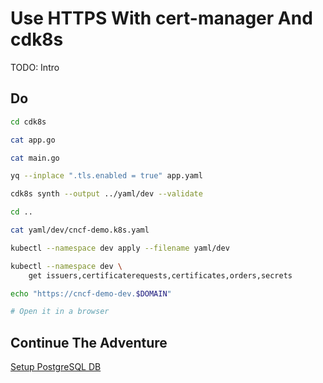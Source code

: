 # Use HTTPS With cert-manager And cdk8s

TODO: Intro

## Do

```bash
cd cdk8s

cat app.go

cat main.go

yq --inplace ".tls.enabled = true" app.yaml

cdk8s synth --output ../yaml/dev --validate 

cd ..

cat yaml/dev/cncf-demo.k8s.yaml

kubectl --namespace dev apply --filename yaml/dev

kubectl --namespace dev \
    get issuers,certificaterequests,certificates,orders,secrets

echo "https://cncf-demo-dev.$DOMAIN"

# Open it in a browser
```

## Continue The Adventure

[Setup PostgreSQL DB](../db/story.md)
